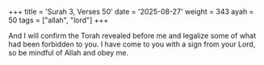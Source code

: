 +++
title = 'Surah 3, Verses 50'
date = '2025-08-27'
weight = 343
ayah = 50
tags = ["allah", "lord"]
+++

And I will confirm the Torah revealed before me and legalize some of what had been forbidden to you. I have come to you with a sign from your Lord, so be mindful of Allah and obey me.
